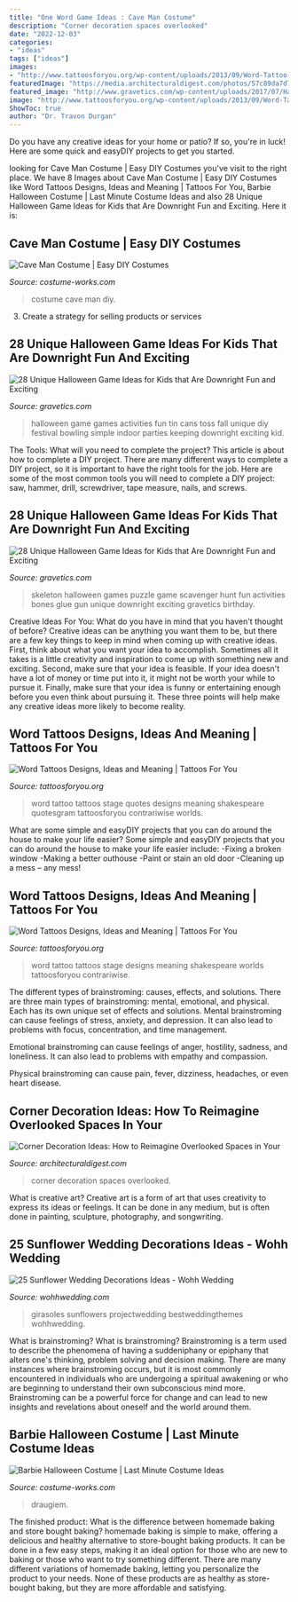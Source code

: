 ```yaml
---
title: "One Word Game Ideas : Cave Man Costume"
description: "Corner decoration spaces overlooked"
date: "2022-12-03"
categories:
- "ideas"
tags: ["ideas"]
images:
- "http://www.tattoosforyou.org/wp-content/uploads/2013/09/Word-Tattoo-768x1024.jpg"
featuredImage: "https://media.architecturaldigest.com/photos/57c89da7d71120356d9f220e/master/pass/overlooked-corner-decoration-ideas-01.jpg"
featured_image: "http://www.gravetics.com/wp-content/uploads/2017/07/Halloween-Can-Game.jpg"
image: "http://www.tattoosforyou.org/wp-content/uploads/2013/09/Word-Tattoo.jpg"
ShowToc: true
author: "Dr. Travon Durgan"
---
```



Do you have any creative ideas for your home or patio? If so, you're in luck! Here are some quick and easyDIY projects to get you started.

	

		
looking for Cave Man Costume | Easy DIY Costumes you've visit to the right place. We have 8 Images about Cave Man Costume | Easy DIY Costumes like Word Tattoos Designs, Ideas and Meaning | Tattoos For You, Barbie Halloween Costume | Last Minute Costume Ideas and also 28 Unique Halloween Game Ideas for Kids that Are Downright Fun and Exciting. Here it is:
		
    
## Cave Man Costume | Easy DIY Costumes

<img loading=lazy src="https://photos.costume-works.com/full/cave_man.jpg" onerror="this.onerror=null;this.src='https://tse4.mm.bing.net/th?id=OIP.drdI3OsZnV70LxXQ1oUawwHaNK&amp;pid=15.1';" alt="Cave Man Costume | Easy DIY Costumes">

_Source: costume-works.com_

>costume cave man diy. 

	

3. Create a strategy for selling products or services 

    
## 28 Unique Halloween Game Ideas For Kids That Are Downright Fun And Exciting

<img loading=lazy src="http://www.gravetics.com/wp-content/uploads/2017/07/Halloween-Can-Game.jpg" onerror="this.onerror=null;this.src='https://tse4.mm.bing.net/th?id=OIP.yCYgmJ7Jc6mVrW_Dg8dBzAHaLH&amp;pid=15.1';" alt="28 Unique Halloween Game Ideas for Kids that Are Downright Fun and Exciting">

_Source: gravetics.com_

>halloween game games activities fun tin cans toss fall unique diy festival bowling simple indoor parties keeping downright exciting kid. 

	

The Tools: What will you need to complete the project?
This article is about how to complete a DIY project. There are many different ways to complete a DIY project, so it is important to have the right tools for the job. Here are some of the most common tools you will need to complete a DIY project: saw, hammer, drill, screwdriver, tape measure, nails, and screws.

    
## 28 Unique Halloween Game Ideas For Kids That Are Downright Fun And Exciting

<img loading=lazy src="http://www.gravetics.com/wp-content/uploads/2017/07/Skeleton-Puzzle.jpg" onerror="this.onerror=null;this.src='https://tse3.mm.bing.net/th?id=OIP.UrSpWd7duhC6Y5eMtJDjkgHaJ4&amp;pid=15.1';" alt="28 Unique Halloween Game Ideas for Kids that Are Downright Fun and Exciting">

_Source: gravetics.com_

>skeleton halloween games puzzle game scavenger hunt fun activities bones glue gun unique downright exciting gravetics birthday. 

	

Creative Ideas For You: What do you have in mind that you haven't thought of before?
Creative ideas can be anything you want them to be, but there are a few key things to keep in mind when coming up with creative ideas. First, think about what you want your idea to accomplish. Sometimes all it takes is a little creativity and inspiration to come up with something new and exciting. Second, make sure that your idea is feasible. If your idea doesn't have a lot of money or time put into it, it might not be worth your while to pursue it. Finally, make sure that your idea is funny or entertaining enough before you even think about pursuing it. These three points will help make any creative ideas more likely to become reality.

    
## Word Tattoos Designs, Ideas And Meaning | Tattoos For You

<img loading=lazy src="http://www.tattoosforyou.org/wp-content/uploads/2013/09/Word-Tattoo.jpg" onerror="this.onerror=null;this.src='https://tse1.mm.bing.net/th?id=OIP.EEPehCY6HTJzhN2eJMO9oQHaJ4&amp;pid=15.1';" alt="Word Tattoos Designs, Ideas and Meaning | Tattoos For You">

_Source: tattoosforyou.org_

>word tattoo tattoos stage quotes designs meaning shakespeare quotesgram tattoosforyou contrariwise worlds. 

	

What are some simple and easyDIY projects that you can do around the house to make your life easier?
Some simple and easyDIY projects that you can do around the house to make your life easier include: 
-Fixing a broken window 
-Making a better outhouse 
-Paint or stain an old door 
-Cleaning up a mess – any mess!

    
## Word Tattoos Designs, Ideas And Meaning | Tattoos For You

<img loading=lazy src="http://www.tattoosforyou.org/wp-content/uploads/2013/09/Word-Tattoo-768x1024.jpg" onerror="this.onerror=null;this.src='https://tse4.mm.bing.net/th?id=OIP.a9B56tqR48Ijfq0lV76OYgHaJ4&amp;pid=15.1';" alt="Word Tattoos Designs, Ideas and Meaning | Tattoos For You">

_Source: tattoosforyou.org_

>word tattoo tattoos stage designs meaning shakespeare worlds tattoosforyou contrariwise. 

	

The different types of brainstroming: causes, effects, and solutions.
There are three main types of brainstroming: mental, emotional, and physical. Each has its own unique set of effects and solutions.
Mental brainstroming can cause feelings of stress, anxiety, and depression. It can also lead to problems with focus, concentration, and time management.

Emotional brainstroming can cause feelings of anger, hostility, sadness, and loneliness. It can also lead to problems with empathy and compassion.

Physical brainstroming can cause pain, fever, dizziness, headaches, or even heart disease.

    
## Corner Decoration Ideas: How To Reimagine Overlooked Spaces In Your

<img loading=lazy src="https://media.architecturaldigest.com/photos/57c89da7d71120356d9f220e/master/pass/overlooked-corner-decoration-ideas-01.jpg" onerror="this.onerror=null;this.src='https://tse1.mm.bing.net/th?id=OIP.MbkkoxhLx24n3JZG1-MYEAHaLH&amp;pid=15.1';" alt="Corner Decoration Ideas: How to Reimagine Overlooked Spaces in Your">

_Source: architecturaldigest.com_

>corner decoration spaces overlooked. 

	

What is creative art?
Creative art is a form of art that uses creativity to express its ideas or feelings. It can be done in any medium, but is often done in painting, sculpture, photography, and songwriting.

    
## 25 Sunflower Wedding Decorations Ideas - Wohh Wedding

<img loading=lazy src="https://www.wohhwedding.com/wp-content/uploads/2016/05/Sunflower-Mason-Jar-Wedding-Centerpiece-Decorations-Ideas.jpg" onerror="this.onerror=null;this.src='https://tse3.mm.bing.net/th?id=OIP.PS8Olf0X_BSYB-X9SftMxAHaJ4&amp;pid=15.1';" alt="25 Sunflower Wedding Decorations Ideas - Wohh Wedding">

_Source: wohhwedding.com_

>girasoles sunflowers projectwedding bestweddingthemes wohhwedding. 

	

What is brainstroming?
What is brainstroming? Brainstroming is a term used to describe the phenomena of having a suddeniphany or epiphany that alters one's thinking, problem solving and decision making. There are many instances where brainstroming occurs, but it is most commonly encountered in individuals who are undergoing a spiritual awakening or who are beginning to understand their own subconscious mind more. Brainstroming can be a powerful force for change and can lead to new insights and revelations about oneself and the world around them.

    
## Barbie Halloween Costume | Last Minute Costume Ideas

<img loading=lazy src="https://photos.costume-works.com/full/barbie1.jpg" onerror="this.onerror=null;this.src='https://tse3.mm.bing.net/th?id=OIP.Ynby2qE4SxfSrPY34WOJtAHaNX&amp;pid=15.1';" alt="Barbie Halloween Costume | Last Minute Costume Ideas">

_Source: costume-works.com_

>draugiem. 

	

The finished product: What is the difference between homemade baking and store bought baking?
homemade baking is simple to make, offering a delicious and healthy alternative to store-bought baking products. It can be done in a few easy steps, making it an ideal option for those who are new to baking or those who want to try something different. There are many different variations of homemade baking, letting you personalize the product to your needs. None of these products are as healthy as store-bought baking, but they are more affordable and satisfying.

